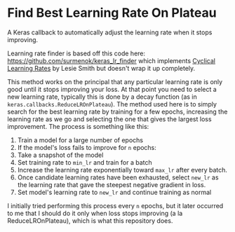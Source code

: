 # Find Best Learning Rate On Plateau 
A Keras callback to automatically adjust the learning rate when it stops improving.

Learning rate finder is based off this code here: https://github.com/surmenok/keras_lr_finder which implements [Cyclical Learning Rates](https://arxiv.org/abs/1506.01186) by Lesie Smith but doesn't wrap it up completely.

This method works on the principal that any particular learning rate is only good until it stops improving your loss. At that point you need to select a new learning rate, typically this is done by a decay function (as in `keras.callbacks.ReduceLROnPlateau`). The method used here is to simply search for the best learning rate by training for a few epochs, increasing the learning rate as we go and selecting the one that gives the largest loss improvement. The process is something like this:

1. Train a model for a large number of epochs
2. If the model's loss fails to improve for `n` epochs:
 1. Take a snapshot of the model
 2. Set training rate to `min_lr` and train for a batch
 3. Increase the learning rate exponentially toward `max_lr` after every batch.
 4. Once candidate learning rates have been exhausted, select `new_lr` as the learning rate that gave the steepest negative gradient in loss.
 5. Set model's learning rate to `new_lr` and continue training as normal


I initially tried performing this process every `n` epochs, but it later occurred to me that I should do it only when loss stops improving (a la ReduceLROnPlateau), which is what this repository does.
